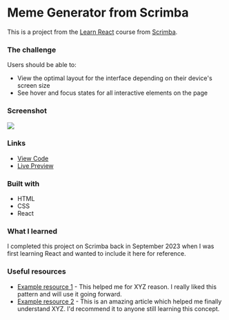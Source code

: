 # Meme Generator from Scrimba

This is a project from the [Learn React](https://scrimba.com/learn/learnreact) course from [Scrimba](https://scrimba.com/).

### The challenge

Users should be able to:

- View the optimal layout for the interface depending on their device's screen size
- See hover and focus states for all interactive elements on the page

### Screenshot

![](./screenshot.jpg)

### Links

- [View Code](https://www.example.com)
- [Live Preview](https://www.example.com)

### Built with

- HTML
- CSS
- React

### What I learned

I completed this project on Scrimba back in September 2023 when I was first learning React and wanted to include it here for reference.

### Useful resources

- [Example resource 1](https://www.example.com) - This helped me for XYZ reason. I really liked this pattern and will use it going forward.
- [Example resource 2](https://www.example.com) - This is an amazing article which helped me finally understand XYZ. I'd recommend it to anyone still learning this concept.
